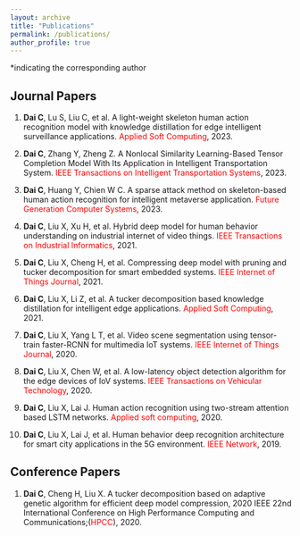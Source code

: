 ```yaml
---
layout: archive
title: "Publications"
permalink: /publications/
author_profile: true
---
```

*indicating the corresponding author

## Journal Papers
1. **Dai C**, Lu S, Liu C, et al. A light-weight skeleton human action recognition model with knowledge distillation for edge intelligent surveillance applications. <span style="color: #FF0000">Applied Soft Computing</span>, 2023.

2. **Dai C**, Zhang Y, Zheng Z. A Nonlocal Similarity Learning-Based Tensor Completion Model With Its Application in Intelligent Transportation System. <span style="color: #FF0000">IEEE Transactions on Intelligent Transportation Systems</span>, 2023.

3. **Dai C**, Huang Y, Chien W C. A sparse attack method on skeleton-based human action recognition for intelligent metaverse application. <span style="color: #FF0000">Future Generation Computer Systems</span>, 2023.

4. **Dai C**, Liu X, Xu H, et al. Hybrid deep model for human behavior understanding on industrial internet of video things. <span style="color: #FF0000">IEEE Transactions on Industrial Informatics</span>, 2021.

5. **Dai C**, Liu X, Cheng H, et al. Compressing deep model with pruning and tucker decomposition for smart embedded systems. <span style="color: #FF0000">IEEE Internet of Things Journal</span>, 2021.

6. **Dai C**, Liu X, Li Z, et al. A tucker decomposition based knowledge distillation for intelligent edge applications. <span style="color: #FF0000">Applied Soft Computing</span>, 2021.

7. **Dai C**, Liu X, Yang L T, et al. Video scene segmentation using tensor-train faster-RCNN for multimedia IoT systems. <span style="color: #FF0000">IEEE Internet of Things Journal</span>, 2020.

8. **Dai C**, Liu X, Chen W, et al. A low-latency object detection algorithm for the edge devices of IoV systems. <span style="color: #FF0000">IEEE Transactions on Vehicular Technology</span>, 2020.

9. **Dai C**, Liu X, Lai J. Human action recognition using two-stream attention based LSTM networks. <span style="color: #FF0000">Applied soft computing</span>, 2020.

10. **Dai C**, Liu X, Lai J, et al. Human behavior deep recognition architecture for smart city applications in the 5G environment. <span style="color: #FF0000">IEEE Network</span>, 2019.

## Conference Papers
1. **Dai C**, Cheng H, Liu X. A tucker decomposition based on adaptive genetic algorithm for efficient deep model compression, 2020 IEEE 22nd International Conference on High Performance Computing and Communications;(<span style="color: #FF0000">HPCC</span>), 2020.
